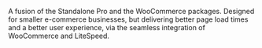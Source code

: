 A fusion of the Standalone Pro and the WooCommerce packages. Designed for smaller e-commerce businesses, but delivering better page load times and a better user experience, via the seamless integration of WooCommerce and LiteSpeed.

